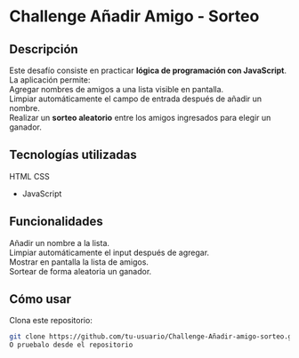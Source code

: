 # Challenge Añadir Amigo - Sorteo  

## Descripción  
Este desafío consiste en practicar **lógica de programación con JavaScript**.  
La aplicación permite:  
Agregar nombres de amigos a una lista visible en pantalla.  
Limpiar automáticamente el campo de entrada después de añadir un nombre.  
 Realizar un **sorteo aleatorio** entre los amigos ingresados para elegir un ganador.  
 
## Tecnologías utilizadas  
HTML 
CSS  
- JavaScript  

## Funcionalidades  
Añadir un nombre a la lista.  
Limpiar automáticamente el input después de agregar.  
Mostrar en pantalla la lista de amigos.  
Sortear de forma aleatoria un ganador.  

## Cómo usar  
 Clona este repositorio:  
   ```bash
   git clone https://github.com/tu-usuario/Challenge-Añadir-amigo-sorteo.git
O pruebalo desde el repositorio


